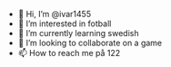 - 👋 Hi, I’m @ivar1455
- 👀 I’m interested in fotball 
- 🌱 I’m currently learning swedish
- 💞️ I’m looking to collaborate on a game
- 📫 How to reach me på 122

<!---
ivar1455/ivar1455 is a ✨ special ✨ repository because its `README.md` (this file) appears on your GitHub profile.
You can click the Preview link to take a look at your changes.
--->
